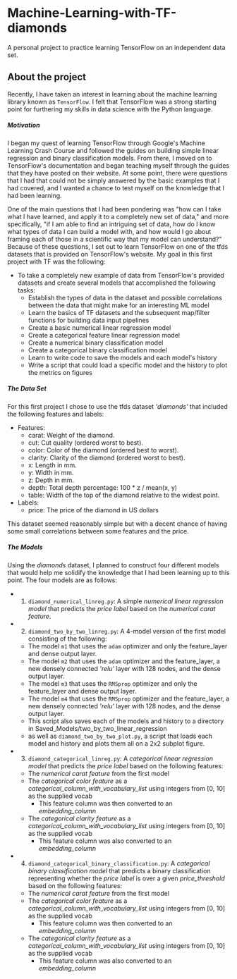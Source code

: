 # Machine-Learning-with-TF-diamonds
A personal project to practice learning TensorFlow on an independent data set.

## About the project

Recently, I have taken an interest in learning about the machine learning library known as `TensorFlow`. I felt that TensorFlow was a strong starting point for furthering my skills in data science with the Python language. 

##### Motivation

I began my quest of learning TensorFlow through Google's Machine Learning Crash Course and followed the guides on building simple linear regression and binary classification models. From there, I moved on to TensorFlow's documentation and began teaching myself through the guides that they have posted on their website. At some point, there were questions that I had that could not be simply answered by the basic examples that I had covered, and I wanted a chance to test myself on the knowledge that I had been learning. 

One of the main questions that I had been pondering was "how can I take what I have learned, and apply it to a completely new set of data," and more specifically, "if I am able to find an intriguing set of data, how do I know what types of data I can build a model with, and how would I go about framing each of those in a scientific way that my model can understand?" Because of these questions, I set out to learn TensorFlow on one of the tfds datasets that is provided on TensorFlow's website. My goal in this first project with TF was the following:
  - To take a completely new example of data from TensorFlow's provided datasets and create several models that accomplished the following tasks:
    - Establish the types of data in the dataset and possible correlations between the data that might make for an interesting ML model
    - Learn the basics of TF datasets and the subsequent map/filter functions for building data input pipelines
    - Create a basic numerical linear regression model
    - Create a categorical feature linear regression model
    - Create a numerical binary classification model
    - Create a categorical binary classification model
    - Learn to write code to save the models and each model's history
    - Write a script that could load a specific model and the history to plot the metrics on figures


##### The Data Set

For this first project I chose to use the tfds dataset *'diamonds'* that included the following features and labels:
  - Features:
    - carat: Weight of the diamond.
    - cut: Cut quality (ordered worst to best).
    - color: Color of the diamond (ordered best to worst).
    - clarity: Clarity of the diamond (ordered worst to best).
    - x: Length in mm.
    - y: Width in mm.
    - z: Depth in mm.
    - depth: Total depth percentage: 100 * z / mean(x, y)
    - table: Width of the top of the diamond relative to the widest point.
  - Labels:
    - price: The price of the diamond in US dollars

This dataset seemed reasonably simple but with a decent chance of having some small correlations between some features and the price.

##### The Models

Using the *diamonds* dataset, I planned to construct four different models that would help me solidify the knowledge that I had been learning up to this point.
The four models are as follows:
  - 1. `diamond_numerical_linreg.py`: A simple *numerical linear regression model* that predicts the *price label* based on the *numerical carat feature*.

  - 2. `diamond_two_by_two_linreg.py`: A 4-model version of the first model consisting of the following:
    - The model `m1` that uses the `adam` optimizer and only the feature_layer and dense output layer.
    - The model `m2` that uses the `adam` optimizer and the feature_layer, a new densely connected *'relu'* layer with 128 nodes, and the dense output layer.
    - The model `m3` that uses the `RMSprop` optimizer and only the feature_layer and dense output layer.
    - The model `m4` that uses the `RMSprop` optimizer and the feature_layer, a new densely connected *'relu'* layer with 128 nodes, and the dense output layer.
    - This script also saves each of the models and history to a directory in Saved_Models/two_by_two_linear_regression
    - as well as `diamond_two_by_two_plot.py`, a script that loads each model and history and plots them all on a 2x2 subplot figure.

  - 3. `diamond_categorical_linreg.py`: A *categorical linear regression model* that predicts the *price label* based on the following features:
    - The *numerical carat feature* from the first model
    - The *categorical color feature* as a *categorical_column_with_vocabulary_list* using integers from [0, 10] as the supplied vocab
      - This feature column was then converted to an *embedding_column*
    - The *categorical clarity feature* as a *categorical_column_with_vocabulary_list* using integers from [0, 10] as the supplied vocab
      - This feature column was also converted to an *embedding_column*

  - 4. `diamond_categorical_binary_classification.py`: A *categorical binary classification model* that predicts a binary classification representing whether the *price label* is over a given *price_threshold* based on the following features:
    - The *numerical carat feature* from the first model
    - The *categorical color feature* as a *categorical_column_with_vocabulary_list* using integers from [0, 10] as the supplied vocab
      - This feature column was then converted to an *embedding_column*
    - The *categorical clarity feature* as a *categorical_column_with_vocabulary_list* using integers from [0, 10] as the supplied vocab
      - This feature column was also converted to an *embedding_column*



